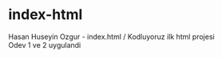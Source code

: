 # index-html
Hasan Huseyin Ozgur - index.html / Kodluyoruz ilk html projesi
<br>
Odev 1 ve 2 uygulandi
